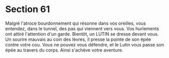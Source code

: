 # Section 61

Malgré l'atroce bourdonnement qui résonne dans vos oreilles, vous entendez, dans le
tunnel, des pas qui viennent vers vous. Vos hurlements ont attiré l'attention d'un garde.
Bientôt, un LUTIN se dresse devant vous. Un sourire mauvais au coin des lèvres, il
presse la pointe de son épée contre votre cou. Vous ne pouvez vous défendre, et le Lutin
vous passe son épée au travers du corps. Ainsi s'achève votre aventure.